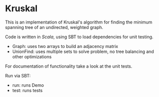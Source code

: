 Kruskal
=======

This is an implementation of Kruskal's algorithm for finding the minimum spanning tree of an undirected, weighted graph.

Code is written in *Scala*, using SBT to load dependencies for unit testing.

- Graph: uses two arrays to build an adjacency matrix
- UnionFind: uses multiple sets to solve problem, no tree balancing and other optimizations

For documentation of functionality take a look at the unit tests.

Run via SBT:

- run: runs Demo
- test: runs tests
